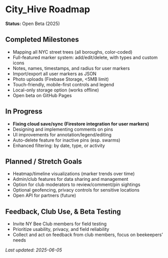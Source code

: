 # City_Hive Roadmap
**Status:** Open Beta (2025)

## Completed Milestones
- Mapping all NYC street trees (all boroughs, color-coded)
- Full-featured marker system: add/edit/delete, with types and custom icons
- Notes, names, timestamps, and radius for user markers
- Import/export all user markers as JSON
- Photo uploads (Firebase Storage, <5MB limit)
- Touch-friendly, mobile-first controls and legend
- Local-only storage option (works offline)
- Open beta on GitHub Pages

## In Progress
- **Fixing cloud save/sync (Firestore integration for user markers)**
- Designing and implementing comments on pins
- UI improvements for annotation/legend/editing
- Auto-delete feature for inactive pins (esp. swarms)
- Enhanced filtering: by date, type, or activity

## Planned / Stretch Goals
- Heatmap/timeline visualizations (marker trends over time)
- Admin/club features for data sharing and management
- Option for club moderators to review/comment/pin sightings
- Optional geofencing, privacy controls for sensitive locations
- Open API for partners (future)

## Feedback, Club Use, & Beta Testing
- Invite NY Bee Club members for field testing
- Prioritize usability, privacy, and field reliability
- Collect and act on feedback from club members, focus on beekeepers’ needs

_Last updated: 2025-06-05_
